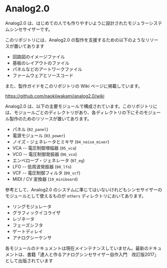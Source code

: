 # Analog2.0

Analog2.0 は、はじめての人でも作りやすいように設計されたモジュラーシステムシンセサイザーです。

このリポジトリには、Analog2.0 の製作を支援するための以下のようなリソースが置いてあります

- 回路図のイメージファイル
- 基板のレイアウトのファイル
- パネルなどのアートワークファイル
- ファームウェアとソースコード

また、製作ガイドをこのリポジトリの Wiki ページに掲載しています。

https://github.com/naokiiwakami/analog2.0/wiki



Analog2.0 は、以下の主要モジュールで構成されています。このリポジトリには、モジュールごとのディレクトリがあり、各ディレクトリの下にそのモジュール製作のためのリソースが置いてあります。

- パネル (`02_panel`)
- 電源モジュール (`03_power`)
- ノイズ・ジェネレータとミキサ (`04_noise_mixer`)
- VCA -- 電圧制御増幅器 (`05_vca`)
- VCO -- 電圧制御発振器 (`06_vco`)
- エンベロープ・ジェネレータ (`07_eg`)
- LFO -- 低周波発振器 (`08_lfo`)
- VCF -- 電圧制御フィルタ (`09_vcf`)
- MIDI / CV 変換器 (`10_miniboard`)



参考として、Analog2.0 のシステムに準じてはいないけれどもシンセサイザーのモジュールとして使えるものが `others` ディレクトリにおいてあります。

- リングモジュレータ
- グラフィックイコライザ
- レゾネータ
- フェーズシフタ
- ゲートディレイ
- アナログシーケンサ



各モジュールのドキュメントは現在メインテナンスしていません。最新のドキュメントは、書籍「達人と作るアナログシンセサイザー自作入門　改訂版2017」として出版されています
